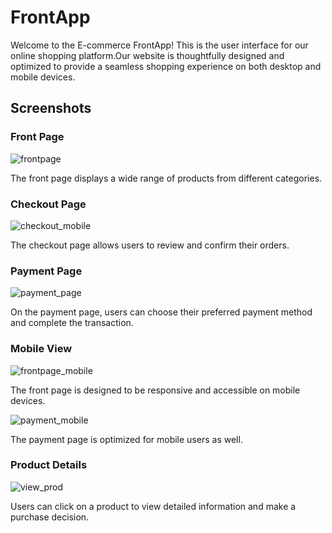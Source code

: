 # FrontApp

Welcome to the E-commerce FrontApp! This is the user interface for our online shopping platform.Our website is thoughtfully designed and optimized to provide a seamless shopping experience on both desktop and mobile devices.

## Screenshots

### Front Page
![frontpage](https://github.com/AshikJenly/E-commerce/assets/102305446/238708af-fb40-4616-82b2-a54506e3e270)


The front page displays a wide range of products from different categories.

### Checkout Page
![checkout_mobile](https://github.com/AshikJenly/E-commerce/assets/102305446/8a28fae2-7e8f-40d2-94c7-9a470fc86fc1)


The checkout page allows users to review and confirm their orders.

### Payment Page

![payment_page](https://github.com/AshikJenly/E-commerce/assets/102305446/8c6445da-bcc4-4119-8df7-4c143b1bb91b)


On the payment page, users can choose their preferred payment method and complete the transaction.

### Mobile View
![frontpage_mobile](https://github.com/AshikJenly/E-commerce/assets/102305446/c78c741d-c56b-43b0-973d-dfee68ff1669)

The front page is designed to be responsive and accessible on mobile devices.

![payment_mobile](https://github.com/AshikJenly/E-commerce/assets/102305446/1b5056dd-0a86-4b06-a83f-e803d1544df5)

The payment page is optimized for mobile users as well.

### Product Details

![view_prod](https://github.com/AshikJenly/E-commerce/assets/102305446/27002e77-9f56-465b-9771-f10682773e89)

Users can click on a product to view detailed information and make a purchase decision.

